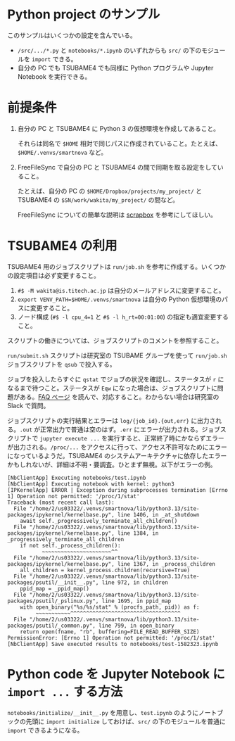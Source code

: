 # Python project のサンプル

このサンプルはいくつかの設定を含んでいる。

- `/src/.../*.py` と `notebooks/*.ipynb` のいずれからも `src/` の下のモジュールを `import` できる。
- 自分の PC でも TSUBAME4 でも同様に Python プログラムや Jupyter Notebook を実行できる。

# 前提条件

1. 自分の PC と TSUBAME4 に Python 3 の仮想環境を作成してあること。

    それらは同名で `$HOME` 相対で同じパスに作成されていること。たとえば、`$HOME/.venvs/smartnova` など。

1. FreeFileSync で自分の PC と TSUBAME4 の間で同期を取る設定をしていること。

    たとえば、自分の PC の `$HOME/Dropbox/projects/my_project/` と TSUBAME4 の `$SN/work/wakita/my_project/` の間など。

    FreeFileSync についての簡単な説明は [scrapbox](https://scrapbox.io/smartnovax/TSUBAME4_とファイルを同期したいのなら_FreeFileSync) を参考にしてほしい。

# TSUBAME4 の利用

TSUBAME4 用のジョブスクリプトは `run/job.sh` を参考に作成する。いくつかの設定項目は必ず変更すること。

1. `#$ -M wakita@is.titech.ac.jp` は自分のメールアドレスに変更すること。
1. `export VENV_PATH=$HOME/.venvs/smartnova` は自分の Python 仮想環境のパスに変更すること。
1. ノード構成 (`#$ -l cpu_4=1` と `#$ -l h_rt=00:01:00`) の指定も適宜変更すること。

スクリプトの働きについては、ジョブスクリプトのコメントを参照すること。

`run/submit.sh` スクリプトは研究室の TSUBAME グループを使って `run/job.sh` ジョブスクリプトを `qsub` で投入する。

ジョブを投入したらすぐに `qstat` でジョブの状況を確認し、ステータスが `r` になるまで待つこと。ステータスが `Eqw` になった場合は、ジョブスクリプトに問題がある。[FAQ ページ](https://www.t4.gsic.titech.ac.jp/docs/faq.ja/scheduler/) を読んで、対応すること。わからない場合は研究室の Slack で質問。

ジョブスクリプトの実行結果とエラーは `log/{job_id}.{out,err}` に出力される。`.out` が正常出力で普通は空のはず。`.err` にエラーが出力される。ジョブスクリプトで `jupyter execute ...` を実行すると、正常終了時にかならずエラーが出力される。`/proc/...` をアクセスに行って、アクセス不許可なためにエラーになっているようだ。TSUBAME4 のシステムアーキテクチャに依存したエラーかもしれないが、詳細は不明・要調査。ひとまず無視。以下がエラーの例。

~~~
[NbClientApp] Executing notebooks/test.ipynb
[NbClientApp] Executing notebook with kernel: python3
[IPKernelApp] ERROR | Exception during subprocesses termination [Errno 1] Operation not permitted: '/proc/1/stat'
Traceback (most recent call last):
  File "/home/2/us03322/.venvs/smartnova/lib/python3.13/site-packages/ipykernel/kernelbase.py", line 1406, in _at_shutdown
    await self._progressively_terminate_all_children()
  File "/home/2/us03322/.venvs/smartnova/lib/python3.13/site-packages/ipykernel/kernelbase.py", line 1384, in _progressively_terminate_all_children
    if not self._process_children():
           ~~~~~~~~~~~~~~~~~~~~~~^^
  File "/home/2/us03322/.venvs/smartnova/lib/python3.13/site-packages/ipykernel/kernelbase.py", line 1367, in _process_children
    all_children = kernel_process.children(recursive=True)
  File "/home/2/us03322/.venvs/smartnova/lib/python3.13/site-packages/psutil/__init__.py", line 972, in children
    ppid_map = _ppid_map()
  File "/home/2/us03322/.venvs/smartnova/lib/python3.13/site-packages/psutil/_pslinux.py", line 1695, in ppid_map
    with open_binary("%s/%s/stat" % (procfs_path, pid)) as f:
         ~~~~~~~~~~~^^^^^^^^^^^^^^^^^^^^^^^^^^^^^^^^^^^
  File "/home/2/us03322/.venvs/smartnova/lib/python3.13/site-packages/psutil/_common.py", line 799, in open_binary
    return open(fname, "rb", buffering=FILE_READ_BUFFER_SIZE)
PermissionError: [Errno 1] Operation not permitted: '/proc/1/stat'
[NbClientApp] Save executed results to notebooks/test-1582323.ipynb
~~~

# Python code を Jupyter Notebook に `import ...` する方法

`notebooks/initialize/__init__.py` を用意し、`test.ipynb` のようにノートブックの先頭に `import initialize` しておけば、`src/` の下のモジュールを普通に `import` できるようになる。
